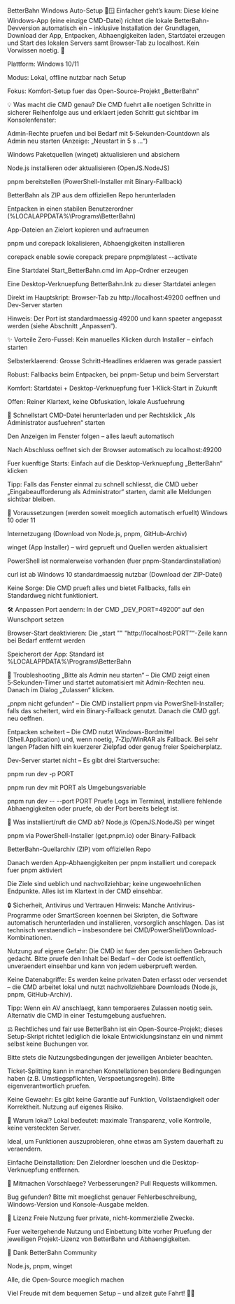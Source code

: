 BetterBahn Windows Auto-Setup 🚂🪟
Einfacher geht’s kaum: Diese kleine Windows-App (eine einzige CMD-Datei) richtet die lokale BetterBahn-Devversion automatisch ein – inklusive Installation der Grundlagen, Download der App, Entpacken, Abhaengigkeiten laden, Startdatei erzeugen und Start des lokalen Servers samt Browser-Tab zu localhost. Kein Vorwissen noetig. 🎉

Plattform: Windows 10/11

Modus: Lokal, offline nutzbar nach Setup

Fokus: Komfort-Setup fuer das Open-Source-Projekt „BetterBahn“

💡 Was macht die CMD genau?
Die CMD fuehrt alle noetigen Schritte in sicherer Reihenfolge aus und erklaert jeden Schritt gut sichtbar im Konsolenfenster:

Admin-Rechte pruefen und bei Bedarf mit 5‑Sekunden‑Countdown als Admin neu starten (Anzeige: „Neustart in 5 s …“)

Windows Paketquellen (winget) aktualisieren und absichern

Node.js installieren oder aktualisieren (OpenJS.NodeJS)

pnpm bereitstellen (PowerShell-Installer mit Binary-Fallback)

BetterBahn als ZIP aus dem offiziellen Repo herunterladen

Entpacken in einen stabilen Benutzerordner (%LOCALAPPDATA%\Programs\BetterBahn)

App-Dateien an Zielort kopieren und aufraeumen

pnpm und corepack lokalisieren, Abhaengigkeiten installieren

corepack enable sowie corepack prepare pnpm@latest --activate

Eine Startdatei Start_BetterBahn.cmd im App-Ordner erzeugen

Eine Desktop-Verknuepfung BetterBahn.lnk zu dieser Startdatei anlegen

Direkt im Hauptskript: Browser-Tab zu http://localhost:49200 oeffnen und Dev-Server starten

Hinweis: Der Port ist standardmaessig 49200 und kann spaeter angepasst werden (siehe Abschnitt „Anpassen“).

✨ Vorteile
Zero-Fussel: Kein manuelles Klicken durch Installer – einfach starten

Selbsterklaerend: Grosse Schritt-Headlines erklaeren was gerade passiert

Robust: Fallbacks beim Entpacken, bei pnpm-Setup und beim Serverstart

Komfort: Startdatei + Desktop-Verknuepfung fuer 1‑Klick‑Start in Zukunft

Offen: Reiner Klartext, keine Obfuskation, lokale Ausfuehrung

🚀 Schnellstart
CMD-Datei herunterladen und per Rechtsklick „Als Administrator ausfuehren“ starten

Den Anzeigen im Fenster folgen – alles laeuft automatisch

Nach Abschluss oeffnet sich der Browser automatisch zu localhost:49200

Fuer kuenftige Starts: Einfach auf die Desktop-Verknuepfung „BetterBahn“ klicken

Tipp: Falls das Fenster einmal zu schnell schliesst, die CMD ueber „Eingabeaufforderung als Administrator“ starten, damit alle Meldungen sichtbar bleiben.

🧩 Voraussetzungen (werden soweit moeglich automatisch erfuellt)
Windows 10 oder 11

Internetzugang (Download von Node.js, pnpm, GitHub-Archiv)

winget (App Installer) – wird geprueft und Quellen werden aktualisiert

PowerShell ist normalerweise vorhanden (fuer pnpm-Standardinstallation)

curl ist ab Windows 10 standardmaessig nutzbar (Download der ZIP-Datei)

Keine Sorge: Die CMD prueft alles und bietet Fallbacks, falls ein Standardweg nicht funktioniert.

🛠️ Anpassen
Port aendern: In der CMD „DEV_PORT=49200“ auf den Wunschport setzen

Browser-Start deaktivieren: Die „start "" "http://localhost:PORT"“-Zeile kann bei Bedarf entfernt werden

Speicherort der App: Standard ist %LOCALAPPDATA%\Programs\BetterBahn

🧪 Troubleshooting
„Bitte als Admin neu starten“ – Die CMD zeigt einen 5‑Sekunden‑Timer und startet automatisiert mit Admin-Rechten neu. Danach im Dialog „Zulassen“ klicken.

„pnpm nicht gefunden“ – Die CMD installiert pnpm via PowerShell-Installer; falls das scheitert, wird ein Binary-Fallback genutzt. Danach die CMD ggf. neu oeffnen.

Entpacken scheitert – Die CMD nutzt Windows-Bordmittel (Shell.Application) und, wenn noetig, 7‑Zip/WinRAR als Fallback. Bei sehr langen Pfaden hilft ein kuerzerer Zielpfad oder genug freier Speicherplatz.

Dev-Server startet nicht – Es gibt drei Startversuche:

pnpm run dev -p PORT

pnpm run dev mit PORT als Umgebungsvariable

pnpm run dev -- --port PORT
Pruefe Logs im Terminal, installiere fehlende Abhaengigkeiten oder pruefe, ob der Port bereits belegt ist.

🧰 Was installiert/ruft die CMD ab?
Node.js (OpenJS.NodeJS) per winget

pnpm via PowerShell-Installer (get.pnpm.io) oder Binary-Fallback

BetterBahn-Quellarchiv (ZIP) vom offiziellen Repo

Danach werden App-Abhaengigkeiten per pnpm installiert und corepack fuer pnpm aktiviert

Die Ziele sind ueblich und nachvollziehbar; keine ungewoehnlichen Endpunkte. Alles ist im Klartext in der CMD einsehbar.

🔒 Sicherheit, Antivirus und Vertrauen
Hinweis: Manche Antivirus-Programme oder SmartScreen koennen bei Skripten, die Software automatisch herunterladen und installieren, vorsorglich anschlagen. Das ist technisch verstaendlich – insbesondere bei CMD/PowerShell/Download-Kombinationen.

Nutzung auf eigene Gefahr: Die CMD ist fuer den persoenlichen Gebrauch gedacht. Bitte pruefe den Inhalt bei Bedarf – der Code ist oeffentlich, unveraendert einsehbar und kann von jedem ueberprueft werden.

Keine Datenabgriffe: Es werden keine privaten Daten erfasst oder versendet – die CMD arbeitet lokal und nutzt nachvollziehbare Downloads (Node.js, pnpm, GitHub-Archiv).

Tipp: Wenn ein AV anschlaegt, kann temporaeres Zulassen noetig sein. Alternativ die CMD in einer Testumgebung ausfuehren.

⚖️ Rechtliches und fair use
BetterBahn ist ein Open-Source-Projekt; dieses Setup-Skript richtet lediglich die lokale Entwicklungsinstanz ein und nimmt selbst keine Buchungen vor.

Bitte stets die Nutzungsbedingungen der jeweiligen Anbieter beachten.

Ticket-Splitting kann in manchen Konstellationen besondere Bedingungen haben (z.B. Umstiegspflichten, Verspaetungsregeln). Bitte eigenverantwortlich pruefen.

Keine Gewaehr: Es gibt keine Garantie auf Funktion, Vollstaendigkeit oder Korrektheit. Nutzung auf eigenes Risiko.

🧭 Warum lokal?
Lokal bedeutet: maximale Transparenz, volle Kontrolle, keine versteckten Server.

Ideal, um Funktionen auszuprobieren, ohne etwas am System dauerhaft zu veraendern.

Einfache Deinstallation: Den Zielordner loeschen und die Desktop-Verknuepfung entfernen.

🤝 Mitmachen
Vorschlaege? Verbesserungen? Pull Requests willkommen.

Bug gefunden? Bitte mit moeglichst genauer Fehlerbeschreibung, Windows-Version und Konsole-Ausgabe melden.

📄 Lizenz
Freie Nutzung fuer private, nicht-kommerzielle Zwecke.

Fuer weitergehende Nutzung und Einbettung bitte vorher Pruefung der jeweiligen Projekt-Lizenz von BetterBahn und Abhaengigkeiten.

🙏 Dank
BetterBahn Community

Node.js, pnpm, winget

Alle, die Open-Source moeglich machen

Viel Freude mit dem bequemen Setup – und allzeit gute Fahrt! 🚆💙
